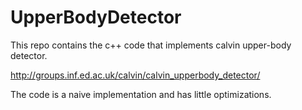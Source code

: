 # UpperBodyDetector
This repo contains the c++ code that implements calvin upper-body detector.

http://groups.inf.ed.ac.uk/calvin/calvin_upperbody_detector/

The code is a naive implementation and has little optimizations. 
